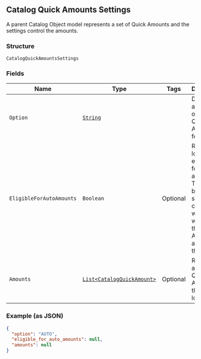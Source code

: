 ## Catalog Quick Amounts Settings

A parent Catalog Object model represents a set of Quick Amounts and the settings control the amounts.

### Structure

`CatalogQuickAmountsSettings`

### Fields

| Name | Type | Tags | Description |
|  --- | --- | --- | --- |
| `Option` | [`String`](/doc/models/catalog-quick-amounts-settings-option.md) |  | Determines a seller's option on Quick Amounts feature. |
| `EligibleForAutoAmounts` | `Boolean` | Optional | Represents location's eligibility for auto amounts<br>The boolean should be consistent with whether there are AUTO amounts in the `amounts`. |
| `Amounts` | [`List<CatalogQuickAmount>`](/doc/models/catalog-quick-amount.md) | Optional | Represents a set of Quick Amounts at this location. |

### Example (as JSON)

```json
{
  "option": "AUTO",
  "eligible_for_auto_amounts": null,
  "amounts": null
}
```

